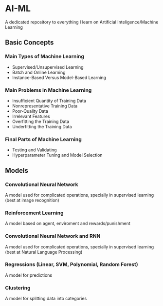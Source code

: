 # AI-ML
A dedicated repository to everything I learn on Artificial Inteligence/Machine Learning
## Basic Concepts
### Main Types of Machine Learning

- Supervised/Unsupervised Learning 
- Batch and Online Learning
- Instance-Based Versus Model-Based Learning

### Main Problems in Machine Learning

- Insufficient Quantity of Training Data
- Nonrepresentative Training Data
- Poor-Quality Data
- Irrelevant Features
- Overfitting the Training Data
- Underfitting the Training Data

### Final Parts of Machine Learning
- Testing and Validating
- Hyperparameter Tuning and Model Selection

## Models
### Convolutional Neural Network
 A model used for complicated operations, specially in supervised learning (best at image recognition)
### Reinforcement Learning
A model based on agent, enviroment and rewards/punishment
### Convolutional Neural Network and RNN
A model used for complicated operations, specially in supervised learning (best at Natural Language Processing)
### Regressions (Linear, SVM, Polynomial, Random Forest)
A model for predictions
### Clustering
A model for splitting data into categories
